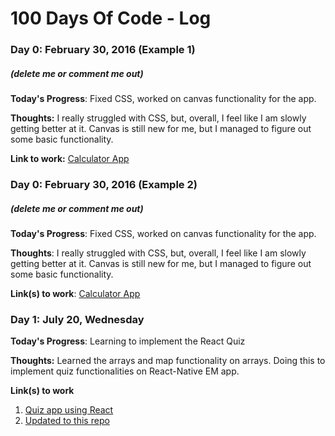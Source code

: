 # 100 Days Of Code - Log

### Day 0: February 30, 2016 (Example 1)
##### (delete me or comment me out)

**Today's Progress**: Fixed CSS, worked on canvas functionality for the app.

**Thoughts:** I really struggled with CSS, but, overall, I feel like I am slowly getting better at it. Canvas is still new for me, but I managed to figure out some basic functionality.

**Link to work:** [Calculator App](http://www.example.com)

### Day 0: February 30, 2016 (Example 2)
##### (delete me or comment me out)

**Today's Progress**: Fixed CSS, worked on canvas functionality for the app.

**Thoughts**: I really struggled with CSS, but, overall, I feel like I am slowly getting better at it. Canvas is still new for me, but I managed to figure out some basic functionality.

**Link(s) to work**: [Calculator App](http://www.example.com)


### Day 1: July 20, Wednesday

**Today's Progress**: Learning to implement the React Quiz

**Thoughts:**  Learned the arrays and map functionality on arrays. Doing this to implement quiz functionalities on React-Native EM app.

**Link(s) to work**
1. [Quiz app using React](https://www.freecodecamp.org/news/how-to-build-a-quiz-app-using-react/)
2. [Updated to this repo](https://github.com/sachinkmohan/quiz-app-react2)
